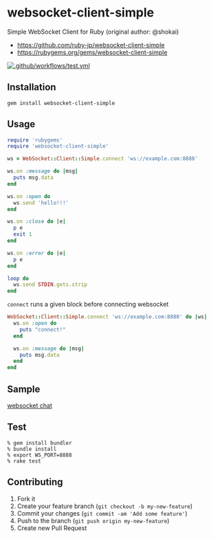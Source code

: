 websocket-client-simple
=======================
Simple WebSocket Client for Ruby (original author: @shokai)

- https://github.com/ruby-jp/websocket-client-simple
- https://rubygems.org/gems/websocket-client-simple

[![.github/workflows/test.yml](https://github.com/ruby-jp/websocket-client-simple/actions/workflows/test.yml/badge.svg)](https://github.com/ruby-jp/websocket-client-simple/actions/workflows/test.yml)

Installation
------------

    gem install websocket-client-simple


Usage
-----
```ruby
require 'rubygems'
require 'websocket-client-simple'

ws = WebSocket::Client::Simple.connect 'ws://example.com:8888'

ws.on :message do |msg|
  puts msg.data
end

ws.on :open do
  ws.send 'hello!!!'
end

ws.on :close do |e|
  p e
  exit 1
end

ws.on :error do |e|
  p e
end

loop do
  ws.send STDIN.gets.strip
end
```

`connect` runs a given block before connecting websocket

```ruby
WebSocket::Client::Simple.connect 'ws://example.com:8888' do |ws|
  ws.on :open do
    puts "connect!"
  end

  ws.on :message do |msg|
    puts msg.data
  end
end
```


Sample
------
[websocket chat](https://github.com/shokai/websocket-client-simple/tree/master/sample)


Test
----

    % gem install bundler
    % bundle install
    % export WS_PORT=8888
    % rake test


Contributing
------------
1. Fork it
2. Create your feature branch (`git checkout -b my-new-feature`)
3. Commit your changes (`git commit -am 'Add some feature'`)
4. Push to the branch (`git push origin my-new-feature`)
5. Create new Pull Request
